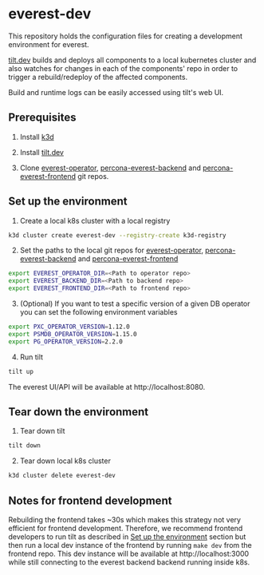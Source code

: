 # everest-dev

This repository holds the configuration files for creating a development
environment for everest.

[tilt.dev](https://docs.tilt.dev/install.html) builds and deploys all
components to a local kubernetes cluster and also watches for changes in each
of the components' repo in order to trigger a rebuild/redeploy of the affected
components.

Build and runtime logs can be easily accessed using tilt's web UI.

## Prerequisites

1. Install [k3d](https://k3d.io)

2. Install [tilt.dev](https://docs.tilt.dev/install.html)

3. Clone [everest-operator](https://github.com/percona/everest-operator),
   [percona-everest-backend](https://github.com/percona/percona-everest-backend)
   and
   [percona-everest-frontend](https://github.com/percona/percona-everest-frontend)
   git repos.

## Set up the environment

1. Create a local k8s cluster with a local registry
```sh
k3d cluster create everest-dev --registry-create k3d-registry
```

2. Set the paths to the local git repos for [everest-operator](https://github.com/percona/everest-operator), [percona-everest-backend](https://github.com/percona/percona-everest-backend) and [percona-everest-frontend](https://github.com/percona/percona-everest-frontend)
```sh
export EVEREST_OPERATOR_DIR=<Path to operator repo>
export EVEREST_BACKEND_DIR=<Path to backend repo>
export EVEREST_FRONTEND_DIR=<Path to frontend repo>
```

3. (Optional) If you want to test a specific version of a given DB operator you can set the following environment variables
```sh
export PXC_OPERATOR_VERSION=1.12.0
export PSMDB_OPERATOR_VERSION=1.15.0
export PG_OPERATOR_VERSION=2.2.0
```

4. Run tilt
```sh
tilt up
```

The everest UI/API will be available at http://localhost:8080.

## Tear down the environment

1. Tear down tilt
```sh
tilt down
```

2. Tear down local k8s cluster
```sh
k3d cluster delete everest-dev
```

## Notes for frontend development

Rebuilding the frontend takes ~30s which makes this strategy not very efficient
for frontend development. Therefore, we recommend frontend developers to run
tilt as described in [Set up the environment](#set-up-the-environment) section
but then run a local dev instance of the frontend by running `make dev` from
the frontend repo. This dev instance will be available at http://localhost:3000
while still connecting to the everest backend backend running inside k8s.
